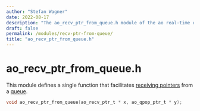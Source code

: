 ```yaml
---
author: "Stefan Wagner"
date: 2022-08-17
description: "The ao_recv_ptr_from_queue.h module of the ao real-time operating system."
draft: false
permalink: /modules/recv-ptr-from-queue/
title: "ao_recv_ptr_from_queue.h"
---
```


# ao_recv_ptr_from_queue.h

This module defines a single function that facilitates [receiving pointers](recv-ptr.md) from a [queue](queue4ptr.md).

```c
void ao_recv_ptr_from_queue(ao_recv_ptr_t * x, ao_qpop_ptr_t * y);
```
